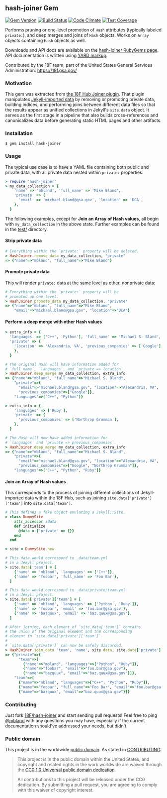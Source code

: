 ## hash-joiner Gem

[![Gem Version](https://badge.fury.io/rb/hash-joiner.svg)](http://badge.fury.io/rb/hash-joiner)
[![Build Status](https://travis-ci.org/18F/hash-joiner.svg?branch=master)](https://travis-ci.org/18F/hash-joiner)
[![Code Climate](https://codeclimate.com/github/18F/hash-joiner/badges/gpa.svg)](https://codeclimate.com/github/18F/hash-joiner)
[![Test Coverage](https://codeclimate.com/github/18F/hash-joiner/badges/coverage.svg)](https://codeclimate.com/github/18F/hash-joiner)

Performs pruning or one-level promotion of `Hash` attributes (typically labeled `private:`), and deep merges and joins of `Hash` objects. Works on `Array` objects containing `Hash` objects as well.

Downloads and API docs are available on the [hash-joiner RubyGems page](https://rubygems.org/gems/hash-joiner). API documentation is written using [YARD markup](http://yardoc.org/).

Contributed by the 18F team, part of the United States General Services Administration: https://18f.gsa.gov/

### Motivation

This gem was extracted from [the 18F Hub Joiner plugin](https://github.com/18F/hub/blob/master/_plugins/joiner.rb). That plugin manipulates [Jekyll-imported data](http://jekyllrb.com/docs/datafiles/) by removing or promoting private data, building indices, and performing joins between different data files so that the results appear as unified collections in Jekyll's `site.data` object. It serves as the first stage in a pipeline that also builds cross-references and canonicalizes data before generating static HTML pages and other artifacts.

### Installation

```
$ gem install hash-joiner
```

### Usage

The typical use case is to have a YAML file containing both public and private data, with all private data nested within `private:` properties:

```ruby
> require 'hash-joiner'
> my_data_collection = {
    'name' => 'mbland', 'full_name' => 'Mike Bland',
    'private' => {
      'email' => 'michael.bland@gsa.gov', 'location' => 'DCA',
    },
  }
```

The following examples, except for **Join an Array of Hash values**, all begin with `my_data_collection` in the above state.  Further examples can be found in the [test/](test/) directory.

#### Strip private data

```ruby
# Everything within the `private:` property will be deleted.
> HashJoiner.remove_data my_data_collection, "private"
=> {"name"=>"mbland", "full_name"=>"Mike Bland"}
```

#### Promote private data

This will render `private:` data at the same level as other, nonprivate data:

```ruby
# Everything within the `private:` property will be
# promoted up one level.
> HashJoiner.promote_data my_data_collection, "private"
=> {"name"=>"mbland", "full_name"=>"Mike Bland",
    "email"=>"michael.bland@gsa.gov", "location"=>"DCA"}
```

#### Perform a deep merge with other Hash values

```ruby
> extra_info = {
  'languages' => ['C++', 'Python'], 'full_name' => 'Michael S. Bland',
  'private' => {
    'location' => 'Alexandria, VA', 'previous_companies' => ['Google'],
    },
  }

# The original Hash will have information added for
# `full_name`, `languages', and `private => location`.
> HashJoiner.deep_merge my_data_collection, extra_info
=> {"name"=>"mbland", "full_name"=>"Michael S. Bland",
    "private"=>{
      "email"=>"michael.bland@gsa.gov", "location"=>"Alexandria, VA",
      "previous_companies"=>["Google"]},
    "languages"=>["C++", "Python"]}

> extra_info = {
    'languages' => ['Ruby'],
    'private' => {
      'previous_companies' => ['Northrop Grumman'],
    },
  }

# The Hash will now have added information for
# `languages` and `private => previous_companies`.
> HashJoiner.deep_merge my_data_collection, extra_info
=> {"name"=>"mbland", "full_name"=>"Michael S. Bland",
    "private"=>{
      "email"=>"michael.bland@gsa.gov", "location"=>"Alexandria, VA",
      "previous_companies"=>["Google", "Northrop Grumman"]},
    "languages"=>["C++", "Python", "Ruby"]}
```

#### Join an Array of Hash values

This corresponds to the process of joining different collections of Jekyll-imported data within the 18F Hub, such as joining `site.data['private']['team']` into `site.data['team']`.

```ruby
# This defines a fake object emulating a Jekyll::Site.
> class DummySite
    attr_accessor :data
    def initialize
      @data = {'private' => {}}
    end
  end

> site = DummySite.new

# This data would correspond to _data/team.yml
# in a Jekyll project.
> site.data['team'] = [
    {'name' => 'mbland', 'languages' => ['C++']},
    {'name' => 'foobar', 'full_name' => 'Foo Bar'},
  ]

# This data would correspond to _data/private/team.yml
# in a Jekyll project.
> site.data['private']['team'] = [
    {'name' => 'mbland', 'languages' => ['Python', 'Ruby']},
    {'name' => 'foobar', 'email' => 'foo.bar@gsa.gov'},
    {'name' => 'bazquux', 'email' => 'baz.quux@gsa.gov'},
  ]

# After joining, each element of `site.data['team']` contains
# the union of the original element and the corresponding
# element in `site.data['private']['team']`.
#
# `site.data['private']` can now be safely discarded.
> HashJoiner.join_data 'team', 'name', site.data, site.data['private']
=> {"private"=>{
      "team"=>[
        {"name"=>"mbland", "languages"=>["Python", "Ruby"]},
        {"name"=>"foobar", "email"=>"foo.bar@gsa.gov"},
        {"name"=>"bazquux", "email"=>"baz.quux@gsa.gov"}]},
    "team"=>[
      {"name"=>"mbland", "languages"=>["C++", "Python", "Ruby"]},
      {"name"=>"foobar", "full_name"=>"Foo Bar", "email"=>"foo.bar@gsa.gov"},
      {"name"=>"bazquux", "email"=>"baz.quux@gsa.gov"}]}
```

### Contributing

Just fork [18F/hash-joiner](https://github.com/18F/hash-joiner) and start sending pull requests! Feel free to ping [@mbland](https://github.com/mbland) with any questions you may have, especially if the current documentation should've addressed your needs, but didn't.

### Public domain

This project is in the worldwide [public domain](LICENSE.md). As stated in [CONTRIBUTING](CONTRIBUTING.md):

> This project is in the public domain within the United States, and copyright and related rights in the work worldwide are waived through the [CC0 1.0 Universal public domain dedication](https://creativecommons.org/publicdomain/zero/1.0/).
>
> All contributions to this project will be released under the CC0 dedication. By submitting a pull request, you are agreeing to comply with this waiver of copyright interest.
